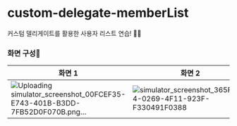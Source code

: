 # custom-delegate-memberList
커스텀 델리게이트를 활용한 사용자 리스트 연습! 📱📝

### 화면 구성📱
|화면 1|화면 2|화면 3|
|---|---|---|
|![Uploading simulator_screenshot_00FCEF35-E743-401B-B3DD-7FB52D0F070B.png…]()|![simulator_screenshot_365F5A94-0269-4F11-923F-F330491F0388](https://github.com/hyung6370/custom-delegate-memberList/assets/81064963/aebcee15-b0f5-46c0-a529-ec081f494d9a)|![simulator_screenshot_2E03363A-C59C-4C68-82BE-18C162B6DD77](https://github.com/hyung6370/custom-delegate-memberList/assets/81064963/8ebd48df-b303-4880-ba5d-c9a1f866b552)|




